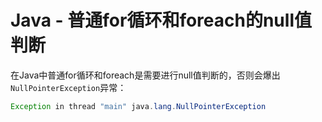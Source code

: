 

# Java - 普通for循环和foreach的null值判断

在Java中普通for循环和foreach是需要进行null值判断的，否则会爆出`NullPointerException`异常：

```Java
Exception in thread "main" java.lang.NullPointerException
```